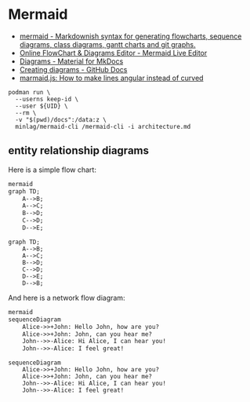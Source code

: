 # Mermaid

- [mermaid - Markdownish syntax for generating flowcharts, sequence diagrams, class diagrams, gantt charts and git graphs.](https://mermaid-js.github.io/mermaid/#/)
- [Online FlowChart & Diagrams Editor - Mermaid Live Editor](https://mermaid-js.github.io/mermaid-live-editor/edit#pako:eNpVkM-KwkAMxl8l5OSCfYEeBG3Vi6Cgt46H0InOIPOHdMoibd99p5aF3ZyS7_t9IWTANmjGEp9C0cCtVh5ybZvKiO2So-4ORbEZj5zABc_vEXarY4DOhBitf34t_G6GoBpOM8aQjPWvabGqT_7seYS6OVFMId7_OrfvMMK-sReT1_93jHBOHZoHlQ8qWhKoSD4IrtGxOLI6nz7MisJk2LHCMrea5KVQ-SlzfdSUeK9tCoJlkp7XSH0K17dvf-eFqS3lL7hFnH4ABg5bBA)
- [Diagrams - Material for MkDocs](https://squidfunk.github.io/mkdocs-material/reference/diagrams/)
- [Creating diagrams - GitHub Docs](https://docs.github.com/en/get-started/writing-on-github/working-with-advanced-formatting/creating-diagrams)
- [marmaid.js: How to make lines angular instead of curved](https://mermaid.live/edit#pako:eNpNkEtqw0AMhq8iBMYtOBfwopDYkE1KC82qmSyErWSGZB6M5YZg--4d2xQqbST9nySkARvfMpaYZQMYZ6SEAfLL3T8aTVHyJW36-MMpzDvhsL0Ixxym2bNMuWukoOFYKwfJtqdKR9OJpe4Mm83buGcB6x0_R9i97D102odg3PV15XczBNVwmDEG0cbdplWqlv4PxyPUpwMF8eH8Xzk-_Jj2mU-dxicFC7QcLZk2nTPMpELRbFlhmcKW4k2hclPiqBf_9XQNlhJ7LrAPLQnXhtIxFssL3btU5daIj-_rf5Y3FRjIfXv_x0y_jOhngA)


```shell
podman run \
  --userns keep-id \
  --user ${UID} \
  --rm \
  -v "$(pwd)/docs":/data:z \
  minlag/mermaid-cli /mermaid-cli -i architecture.md
```
## entity relationship diagrams

Here is a simple flow chart:

```txt
mermaid
graph TD;
    A-->B;
    A-->C;
    B-->D;
    C-->D;
    D-->E;
```

```mermaid
graph TD;
    A-->B;
    A-->C;
    B-->D;
    C-->D;
    D-->E;
    D-->B;
```

And here is a network flow diagram:

```txt
mermaid
sequenceDiagram
    Alice->>+John: Hello John, how are you?
    Alice->>+John: John, can you hear me?
    John-->>-Alice: Hi Alice, I can hear you!
    John-->>-Alice: I feel great!
```

```mermaid
sequenceDiagram
    Alice->>+John: Hello John, how are you?
    Alice->>+John: John, can you hear me?
    John-->>-Alice: Hi Alice, I can hear you!
    John-->>-Alice: I feel great!
```
